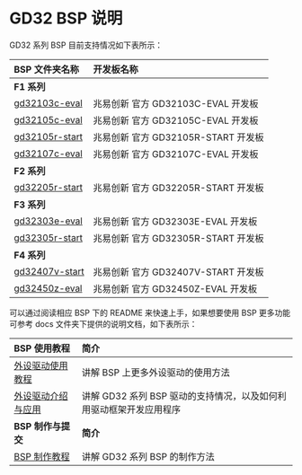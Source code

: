 
# GD32 BSP 说明

GD32 系列 BSP 目前支持情况如下表所示：

| **BSP 文件夹名称**       | **开发板名称**                 |
|:------------------------- |:-------------------------- |
| **F1 系列** |  |
| [gd32103c-eval](gd32103c-eval) | 兆易创新 官方 GD32103C-EVAL 开发板 |
| [gd32105c-eval](gd32105c-eval) | 兆易创新 官方 GD32105C-EVAL 开发板 |
| [gd32105r-start](gd32105r-start) | 兆易创新 官方 GD32105R-START 开发板 |
| [gd32107c-eval](gd32107c-eval) | 兆易创新 官方 GD32107C-EVAL 开发板 |
| **F2 系列** |  |
| [gd32205r-start](gd32205r-start) | 兆易创新 官方 GD32205R-START 开发板 |
| **F3 系列** |  |
| [gd32303e-eval](gd32303e-eval) | 兆易创新 官方 GD32303E-EVAL 开发板 |
| [gd32305r-start](gd32305r-start) | 兆易创新 官方 GD32305R-START 开发板 |
| **F4 系列** |  |
| [gd32407v-start](gd32407v-start) | 兆易创新 官方 GD32407V-START 开发板 |
| [gd32450z-eval](gd32450z-eval) | 兆易创新 官方 GD32450Z-EVAL 开发板 |

可以通过阅读相应 BSP 下的 README 来快速上手，如果想要使用 BSP 更多功能可参考 docs 文件夹下提供的说明文档，如下表所示：

| **BSP 使用教程** | **简介**                                          |
|:-------------------- |:------------------------------------------------- |
| [外设驱动使用教程](docs/GD32系列BSP外设驱动使用教程.md) | 讲解 BSP 上更多外设驱动的使用方法 |
| [外设驱动介绍与应用](docs/GD32系列驱动介绍.md) | 讲解 GD32 系列 BSP 驱动的支持情况，以及如何利用驱动框架开发应用程序 |
| **BSP 制作与提交** | **简介**                                     |
| [BSP 制作教程](docs/GD32系列BSP制作教程.md) | 讲解 GD32 系列 BSP 的制作方法 |

